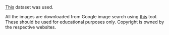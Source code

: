 [This](https://github.com/atif93/datasets/tree/master/superheroes) dataset was used.

All the images are downloaded from Google image search using [this](https://github.com/atif93/google_image_downloader) tool. These should be used for educational purposes only. Copyright is owned by the respective websites.